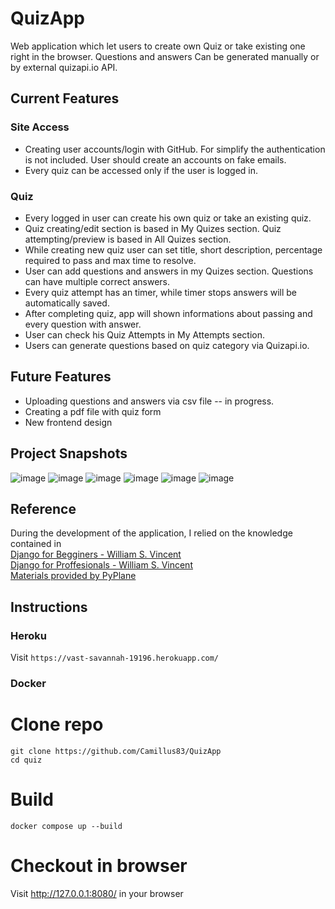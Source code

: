 # QuizApp
Web application which let users to create own Quiz or take existing one right in the browser.
Questions and answers Can be generated manually or by external quizapi.io API. 



## Current Features
### Site Access
<ul>
<li> Creating user accounts/login with GitHub. For simplify the authentication is not included. User should create an accounts on fake emails.
<li> Every quiz can be accessed only if the user is logged in.
</ul>

### Quiz 
<ul>
<li> Every logged in user can create his own quiz or take an existing quiz. 
<li> Quiz creating/edit section is based in My Quizes section. Quiz attempting/preview is based in All Quizes section.
<li> While creating new quiz user can set title, short description, percentage required to pass and max time to resolve.
<li> User can add questions and answers in my Quizes section. Questions can have multiple correct answers.
<li> Every quiz attempt has an timer, while timer stops answers will be automatically saved.
<li> After completing quiz, app will shown informations about passing and every question with answer.
<li> User can check his Quiz Attempts in My Attempts section.
<li> Users can generate questions based on quiz category via Quizapi.io.
</ul>

## Future Features
<ul>
<li> Uploading questions and answers via csv file -- in progress.
<li> Creating a pdf file with quiz form
<li> New frontend design
</ul>


## Project Snapshots
![image](https://user-images.githubusercontent.com/87909623/190331891-7f333da9-c0ca-49e4-996c-5b65fe384909.png)
![image](https://user-images.githubusercontent.com/87909623/190331988-4f187fdb-fc61-449a-943e-5480c134dfa6.png)
![image](https://user-images.githubusercontent.com/87909623/190332175-7b6f85b0-a539-4ed8-85e2-f6b8d3ccc51d.png)
![image](https://user-images.githubusercontent.com/87909623/190332251-8b3cff0e-8a4b-4e51-bdce-76d0f400cea3.png)
![image](https://user-images.githubusercontent.com/87909623/190332289-70f24aa3-925c-42dc-b9e6-ebc88cc34b92.png)
![image](https://user-images.githubusercontent.com/87909623/190332326-adcad225-d1ad-4d31-8352-1bad98977169.png)

## Reference
During the development of the application, I relied on the knowledge contained in <br>
[Django for Begginers - William S. Vincent](https://djangoforbeginners.com/)<br>
[Django for Proffesionals - William S. Vincent](https://djangoforprofessionals.com/)<br>
[Materials provided by PyPlane](https://www.pyplane.com/)<br>

## Instructions
### Heroku
Visit ```https://vast-savannah-19196.herokuapp.com/```
### Docker
# Clone repo <br>
``` git clone https://github.com/Camillus83/QuizApp ``` <br>
``` cd quiz ``` <br>
# Build <br>
``` docker compose up --build ``` <br>
# Checkout in browser <br>
Visit http://127.0.0.1:8080/ in your browser
